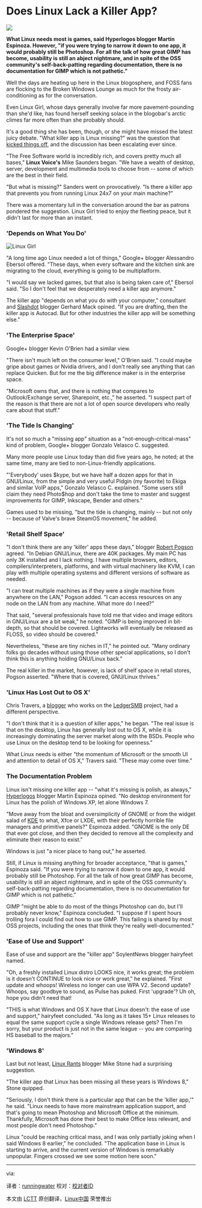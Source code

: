 Does Linux Lack a Killer App?
================================================================================
![](http://www.linuxinsider.com/images/rw302843/linux-killer-app.jpg)

**What Linux needs most is games, said Hyperlogos blogger Martin Espinoza. However, "if you were trying to narrow it down to one app, it would probably still be Photoshop. For all the talk of how great GIMP has become, usability is still an abject nightmare, and in spite of the OSS community's self-back-patting regarding documentation, there is no documentation for GIMP which is not pathetic."**

Well the days are heating up here in the Linux blogosphere, and FOSS fans are flocking to the Broken Windows Lounge as much for the frosty air-conditioning as for the conversation.

Even Linux Girl, whose days generally involve far more pavement-pounding than she'd like, has found herself seeking solace in the blogobar's arctic climes far more often than she probably should.

It's a good thing she has been, though, or she might have missed the latest juicy debate. "What killer app is Linux missing?" was the question that [kicked things off][1], and the discussion has been escalating ever since.

"The Free Software world is incredibly rich, and covers pretty much all bases," **Linux Voice's** Mike Saunders began. "We have a wealth of desktop, server, development and multimedia tools to choose from -- some of which are the best in their field.

"But what is missing?" Sanders went on provocatively. "Is there a killer app that prevents you from running Linux 24x7 on your main machine?"

There was a momentary lull in the conversation around the bar as patrons pondered the suggestion. Linux Girl tried to enjoy the fleeting peace, but it didn't last for more than an instant.

### 'Depends on What You Do' ###

![Linux Girl](http://www.linuxinsider.com/images/article_images/linuxgirl_bg_pinkswirl_150x245.jpg)

"A long time ago Linux needed a lot of things," Google+ blogger Alessandro Ebersol offered. "These days, when every software and the kitchen sink are migrating to the cloud, everything is going to be multiplatform.

"I would say we lacked games, but that also is being taken care of," Ebersol said. "So I don't feel that we desperately need a killer app anymore."

The killer app "depends on what you do with your computer," consultant and [Slashdot][2] blogger Gerhard Mack opined. "If you are drafting, then the killer app is Autocad. But for other industries the killer app will be something else."

### 'The Enterprise Space' ###

Google+ blogger Kevin O'Brien had a similar view.

"There isn't much left on the consumer level," O'Brien said. "I could maybe gripe about games or Nvidia drivers, and I don't really see anything that can replace Quicken. But for me the big difference maker is in the enterprise space.

"Microsoft owns that, and there is nothing that compares to Outlook/Exchange server, Sharepoint, etc.," he asserted. "I suspect part of the reason is that there are not a lot of open source developers who really care about that stuff."

### 'The Tide Is Changing' ###

It's not so much a "missing app" situation as a "not-enough-critical-mass" kind of problem, Google+ blogger Gonzalo Velasco C. suggested.

Many more people use Linux today than did five years ago, he noted; at the same time, many are tied to non-Linux-friendly applications.

"'Everybody' uses $kype, but we have half a dozen apps for that in GNU/Linux, from the simple and very useful Pidgin (my favorite) to Ekiga and similar VoIP apps," Gonzalo Velasco C. explained. "Some users still claim they need Photo$hop and don't take the time to master and suggest improvements for GIMP, Inkscape, Bender and others."

Games used to be missing, "but the tide is changing, mainly -- but not only -- because of Valve's brave SteamOS movement," he added.

### 'Retail Shelf Space' ###

"I don't think there are any 'killer' apps these days," blogger [Robert Pogson][3] agreed. "In Debian GNU/Linux, there are 40K packages. My main PC has only 3K installed and I lack nothing. I have multiple browsers, editors, compilers/interpreters, platforms, and with virtual machinery like KVM, I can play with multiple operating systems and different versions of software as needed.

"I can treat multiple machines as if they were a single machine from anywhere on the LAN," Pogson added. "I can access resources on any node on the LAN from any machine. What more do I need?"

That said, "several professionals have told me that video and image editors in GNU/Linux are a bit weak," he noted. "GIMP is being improved in bit-depth, so that should be covered. Lightworks will eventually be released as FLOSS, so video should be covered."

Nevertheless, "these are tiny niches in IT," he pointed out. "Many ordinary folks go decades without using those other special applications, so I don't think this is anything holding GNU/Linux back."

The real killer in the market, however, is lack of shelf space in retail stores, Pogson asserted. "Where that is covered, GNU/Linux thrives."

### 'Linux Has Lost Out to OS X' ###

Chris Travers, a [blogger][4] who works on the [LedgerSMB][5] project, had a different perspective.

"I don't think that it is a question of killer apps," he began. "The real issue is that on the desktop, Linux has generally lost out to OS X, while it is increasingly dominating the server market along with the BSDs. People who use Linux on the desktop tend to be looking for openness."

What Linux needs is either "the momentum of Microsoft or the smooth UI and attention to detail of OS X," Travers said. "These may come over time."

### The Documentation Problem ###

Linux isn't missing one killer app -- "what it's missing is polish, as always," [Hyperlogos][6] blogger Martin Espinoza opined. "No desktop environment for Linux has the polish of Windows XP, let alone Windows 7.

"Move away from the bloat and oversimplicity of GNOME or from the widget salad of [KDE][7] to what, Xfce or LXDE, with their perfectly horrible file managers and primitive panels?" Espinoza added. "GNOME is the only DE that ever got close, and then they decided to remove all the complexity and eliminate their reason to exist."

Windows is just "a nicer place to hang out," he asserted.

Still, if Linux is missing anything for broader acceptance, "that is games," Espinoza said. "If you were trying to narrow it down to one app, it would probably still be Photoshop. For all the talk of how great GIMP has become, usability is still an abject nightmare, and in spite of the OSS community's self-back-patting regarding documentation, there is no documentation for GIMP which is not pathetic."

GIMP "might be able to do most of the things Photoshop can do, but I'll probably never know," Espinoza concluded. "I suppose if I spent hours trolling fora I could find out how to use GIMP. This failing is shared by most OSS projects, including the ones that think they're really well-documented."

### 'Ease of Use and Support' ###

Ease of use and support are the "killer app" SoylentNews blogger hairyfeet named.

"Oh, a freshly installed Linux distro LOOKS nice, it works great; the problem is it doesn't CONTINUE to look nice or work great," he explained. "First update and whoops! Wireless no longer can use WPA V2. Second update? Whoops, say goodbye to sound, as Pulse has puked. First 'upgrade'? Uh oh, hope you didn't need that!

"THIS is what Windows and OS X have that Linux doesn't: the ease of use and support," hairyfeet concluded. "As long as it takes 15+ Linux releases to equal the same support cycle a single Windows release gets? Then I'm sorry, but your product is just not in the same league -- you are comparing HS baseball to the majors."

### 'Windows 8' ###

Last but not least, [Linux Rants][8] blogger Mike Stone had a surprising suggestion.

"The killer app that Linux has been missing all these years is Windows 8," Stone quipped.

"Seriously, I don't think there is a particular app that can be the 'killer app,'" he said. "Linux needs to have more mainstream application support, and that's going to mean Photoshop and Microsoft Office at the minimum. Thankfully, Microsoft has done their best to make Office less relevant, and most people don't need Photoshop."

Linux "could be reaching critical mass, and I was only partially joking when I said Windows 8 earlier," he concluded. "The application base in Linux is starting to arrive, and the current version of Windows is remarkably unpopular. Fingers crossed we see some motion here soon."

--------------------------------------------------------------------------------

via: 

译者：[runningwater](https://github.com/runningwater) 校对：[校对者ID](https://github.com/校对者ID)

本文由 [LCTT](https://github.com/LCTT/TranslateProject) 原创翻译，[Linux中国](http://linux.cn/) 荣誉推出

[1]:http://www.linuxvoice.com/voice-of-the-masses-what-killer-app-is-linux-missing/
[2]:http://slashdot.org/
[3]:http://mrpogson.com/
[4]:http://ledgersmbdev.blogspot.com/
[5]:http://www.ledgersmb.org/
[6]:http://hyperlogos.org/
[7]:http://www.kde.org/
[8]:http://linuxrants.com/